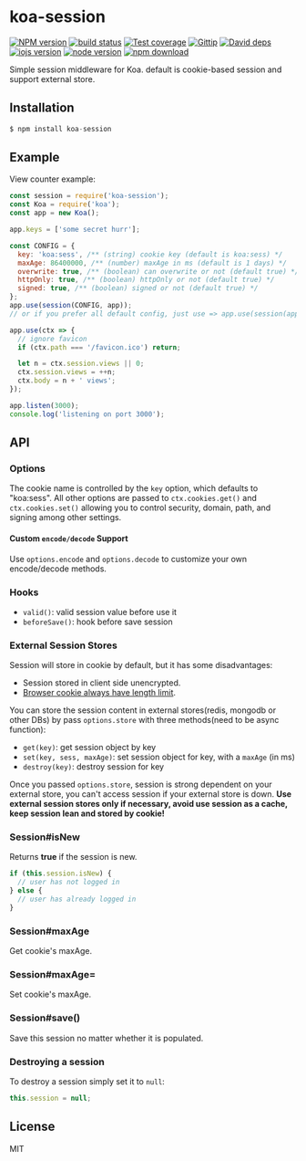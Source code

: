 # koa-session

[![NPM version][npm-image]][npm-url]
[![build status][travis-image]][travis-url]
[![Test coverage][coveralls-image]][coveralls-url]
[![Gittip][gittip-image]][gittip-url]
[![David deps][david-image]][david-url]
[![iojs version][iojs-image]][iojs-url]
[![node version][node-image]][node-url]
[![npm download][download-image]][download-url]

[npm-image]: https://img.shields.io/npm/v/koa-session.svg?style=flat-square
[npm-url]: https://npmjs.org/package/koa-session
[travis-image]: https://img.shields.io/travis/koajs/session.svg?style=flat-square
[travis-url]: https://travis-ci.org/koajs/session
[coveralls-image]: https://img.shields.io/coveralls/koajs/session.svg?style=flat-square
[coveralls-url]: https://coveralls.io/r/koajs/session?branch=master
[gittip-image]: https://img.shields.io/gittip/fengmk2.svg?style=flat-square
[gittip-url]: https://www.gittip.com/fengmk2/
[david-image]: https://img.shields.io/david/koajs/session.svg?style=flat-square
[david-url]: https://david-dm.org/koajs/session
[iojs-image]: https://img.shields.io/badge/io.js-%3E=_1.0-yellow.svg?style=flat-square
[iojs-url]: http://iojs.org/
[node-image]: https://img.shields.io/badge/node.js-%3E=_7.6-green.svg?style=flat-square
[node-url]: http://nodejs.org/download/
[download-image]: https://img.shields.io/npm/dm/koa-session.svg?style=flat-square
[download-url]: https://npmjs.org/package/koa-session

 Simple session middleware for Koa. default is cookie-based session and support external store.

## Installation

```js
$ npm install koa-session
```

## Example

  View counter example:

```js
const session = require('koa-session');
const Koa = require('koa');
const app = new Koa();

app.keys = ['some secret hurr'];

const CONFIG = {
  key: 'koa:sess', /** (string) cookie key (default is koa:sess) */
  maxAge: 86400000, /** (number) maxAge in ms (default is 1 days) */
  overwrite: true, /** (boolean) can overwrite or not (default true) */
  httpOnly: true, /** (boolean) httpOnly or not (default true) */
  signed: true, /** (boolean) signed or not (default true) */
};
app.use(session(CONFIG, app));
// or if you prefer all default config, just use => app.use(session(app));

app.use(ctx => {
  // ignore favicon
  if (ctx.path === '/favicon.ico') return;

  let n = ctx.session.views || 0;
  ctx.session.views = ++n;
  ctx.body = n + ' views';
});

app.listen(3000);
console.log('listening on port 3000');
```

## API

### Options

  The cookie name is controlled by the `key` option, which defaults
  to "koa:sess". All other options are passed to `ctx.cookies.get()` and
  `ctx.cookies.set()` allowing you to control security, domain, path,
  and signing among other settings.

#### Custom `encode/decode` Support

  Use `options.encode` and `options.decode` to customize your own encode/decode methods.

### Hooks

  - `valid()`: valid session value before use it
  - `beforeSave()`: hook before save session

### External Session Stores

  Session will store in cookie by default, but it has some disadvantages:

  - Session stored in client side unencrypted.
  - [Browser cookie always have length limit](http://browsercookielimits.squawky.net/).


  You can store the session content in external stores(redis, mongodb or other DBs) by pass `options.store` with three methods(need to be async function):

  - `get(key)`: get session object by key
  - `set(key, sess, maxAge)`: set session object for key, with a `maxAge` (in ms)
  - `destroy(key)`: destroy session for key


  Once you passed `options.store`, session is strong dependent on your external store, you can't access session if your external store is down. **Use external session stores only if necessary, avoid use session as a cache, keep session lean and stored by cookie!**

### Session#isNew

  Returns __true__ if the session is new.

```js
if (this.session.isNew) {
  // user has not logged in
} else {
  // user has already logged in
}
```

### Session#maxAge

  Get cookie's maxAge.

### Session#maxAge=

  Set cookie's maxAge.

### Session#save()

  Save this session no matter whether it is populated.

### Destroying a session

  To destroy a session simply set it to `null`:

```js
this.session = null;
```

## License

  MIT
